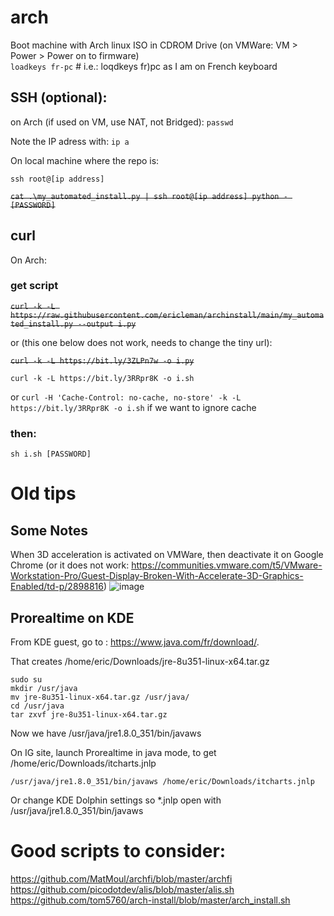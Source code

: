 # arch

 Boot machine with Arch linux ISO in CDROM Drive (on VMWare: VM > Power > Power on to firmware)  
`loadkeys fr-pc` # i.e.: loqdkeys fr)pc as I am on French keyboard

## SSH (optional):
on Arch (if used on VM, use NAT, not Bridged): 
`passwd`

Note the IP adress with:
`ip a`

On local machine where the repo is:

`ssh root@[ip address]`

~~`cat .\my_automated_install.py | ssh root@[ip address] python - [PASSWORD]`~~

## curl
On Arch:
### get script

~~`curl -k -L https://raw.githubusercontent.com/ericleman/archinstall/main/my_automated_install.py --output i.py`~~  

or (this one below does not work, needs to change the tiny url):

~~`curl -k -L https://bit.ly/3ZLPn7w -o i.py`~~

`curl -k -L https://bit.ly/3RRpr8K -o i.sh`  

or `curl -H 'Cache-Control: no-cache, no-store' -k -L https://bit.ly/3RRpr8K -o i.sh` if we want to ignore cache

### then:

`sh i.sh [PASSWORD]`


# Old tips
## Some Notes
When 3D acceleration is activated on VMWare, then deactivate it on Google Chrome (or it does not work: https://communities.vmware.com/t5/VMware-Workstation-Pro/Guest-Display-Broken-With-Accelerate-3D-Graphics-Enabled/td-p/2898816)
![image](https://user-images.githubusercontent.com/26767717/177496730-38f3be75-ae3c-4329-a49e-0002abfc595a.png)


## Prorealtime on KDE
From KDE guest, go to : https://www.java.com/fr/download/.

That creates /home/eric/Downloads/jre-8u351-linux-x64.tar.gz

```
sudo su
mkdir /usr/java
mv jre-8u351-linux-x64.tar.gz /usr/java/
cd /usr/java
tar zxvf jre-8u351-linux-x64.tar.gz
```

Now we have /usr/java/jre1.8.0_351/bin/javaws

On IG site, launch Prorealtime in java mode, to get /home/eric/Downloads/itcharts.jnlp

`/usr/java/jre1.8.0_351/bin/javaws /home/eric/Downloads/itcharts.jnlp`

Or change KDE Dolphin settings so *.jnlp open with /usr/java/jre1.8.0_351/bin/javaws


# Good scripts to consider:
https://github.com/MatMoul/archfi/blob/master/archfi
https://github.com/picodotdev/alis/blob/master/alis.sh
https://github.com/tom5760/arch-install/blob/master/arch_install.sh
